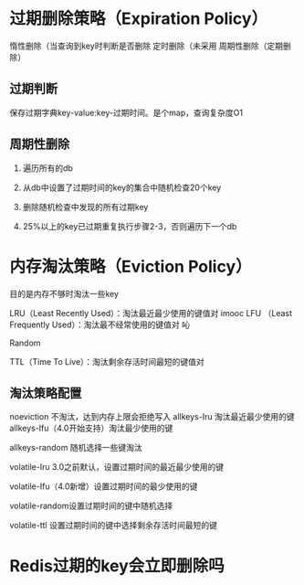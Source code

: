 # 过期删除策略（Expiration Policy）

惰性删除（当查询到key时判断是否删除
定时删除（未采用
周期性删除（定期删除）

## 过期判断

保存过期字典key-value:key-过期时间。是个map，查询复杂度O1



## 周期性删除
1. 遍历所有的db
2. 从db中设置了过期时间的key的集合中随机检查20个key
3. 删除随机检查中发现的所有过期key

4. 25%以上的key已过期重复执行步骤2-3，否则遍历下一个db



# 内存淘汰策略（Eviction Policy）

目的是内存不够时淘汰一些key



LRU（Least Recently Used）：淘汰最近最少使用的键值对
imooc
LFU （Least Frequently Used）：淘汰最不经常使用的键值对
吣

Random

TTL（Time To Live）：淘汰剩余存活时间最短的键值对

## 淘汰策略配置

noeviction 不淘汰，达到内存上限会拒绝写入
allkeys-Iru 淘汰最近最少使用的键
allkeys-Ifu（4.0开始支持）淘汰最少使用的键

allkeys-random 随机选择一些键淘汰

volatile-Iru 3.0之前默认，设置过期时间的最近最少使用的键

volatile-Ifu（4.0新增）设置过期时间的最少使用的键

volatile-random设置过期时间的键中随机选择

volatile-ttl 设置过期时间的键中选择剩余存活时间最短的键



# Redis过期的key会立即删除吗

